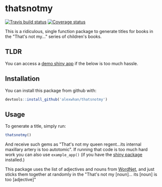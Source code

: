 # thatsnotmy

[![Travis build status](https://travis-ci.org/alexwhan/thatsnotmy.svg?branch=master)](https://travis-ci.org/alexwhan/thatsnotmy)
[![Coverage status](https://codecov.io/gh/alexwhan/thatsnotmy/branch/master/graph/badge.svg)](https://codecov.io/github/alexwhan/thatsnotmy?branch=master)

This is a ridiculous, single function package to generate titles for books in the "That's not my..." series of children's books.

## TLDR

You can access a [demo shiny app](https://alexwhan.shinyapps.io/thatsnotmyapp/) if the below is too much hassle.

## Installation

You can install this package from github with:

``` r
devtools::install_github('alexwhan/thatsnotmy')
```

## Usage

To generate a title, simply run:

``` r
thatsnotmy()
```

And receive such gems as "That's not my queen regent...its internal maxillary artery is too autotomic". If running that code is too much hard work you can also use `example_app()` (if you have the [shiny package](https://www.rstudio.com/products/shiny/) installed.)

This package uses the list of adjectives and nouns from [WordNet](https://wordnet.princeton.edu/), and just sticks them together at randomly in the "That's not my [noun]... its [noun] is too [adjective]"
